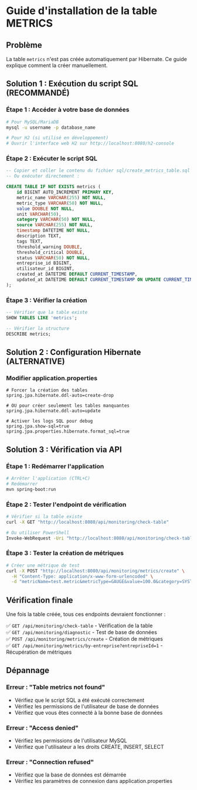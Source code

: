 # Guide d'installation de la table METRICS

## Problème
La table `metrics` n'est pas créée automatiquement par Hibernate. Ce guide explique comment la créer manuellement.

## Solution 1 : Exécution du script SQL (RECOMMANDÉ)

### Étape 1 : Accéder à votre base de données
```bash
# Pour MySQL/MariaDB
mysql -u username -p database_name

# Pour H2 (si utilisé en développement)
# Ouvrir l'interface web H2 sur http://localhost:8080/h2-console
```

### Étape 2 : Exécuter le script SQL
```sql
-- Copier et coller le contenu du fichier sql/create_metrics_table.sql
-- Ou exécuter directement :

CREATE TABLE IF NOT EXISTS metrics (
    id BIGINT AUTO_INCREMENT PRIMARY KEY,
    metric_name VARCHAR(255) NOT NULL,
    metric_type VARCHAR(50) NOT NULL,
    value DOUBLE NOT NULL,
    unit VARCHAR(50),
    category VARCHAR(50) NOT NULL,
    source VARCHAR(255) NOT NULL,
    timestamp DATETIME NOT NULL,
    description TEXT,
    tags TEXT,
    threshold_warning DOUBLE,
    threshold_critical DOUBLE,
    status VARCHAR(50) NOT NULL,
    entreprise_id BIGINT,
    utilisateur_id BIGINT,
    created_at DATETIME DEFAULT CURRENT_TIMESTAMP,
    updated_at DATETIME DEFAULT CURRENT_TIMESTAMP ON UPDATE CURRENT_TIMESTAMP
);
```

### Étape 3 : Vérifier la création
```sql
-- Vérifier que la table existe
SHOW TABLES LIKE 'metrics';

-- Vérifier la structure
DESCRIBE metrics;
```

## Solution 2 : Configuration Hibernate (ALTERNATIVE)

### Modifier application.properties
```properties
# Forcer la création des tables
spring.jpa.hibernate.ddl-auto=create-drop

# OU pour créer seulement les tables manquantes
spring.jpa.hibernate.ddl-auto=update

# Activer les logs SQL pour debug
spring.jpa.show-sql=true
spring.jpa.properties.hibernate.format_sql=true
```

## Solution 3 : Vérification via API

### Étape 1 : Redémarrer l'application
```bash
# Arrêter l'application (CTRL+C)
# Redémarrer
mvn spring-boot:run
```

### Étape 2 : Tester l'endpoint de vérification
```bash
# Vérifier si la table existe
curl -X GET "http://localhost:8080/api/monitoring/check-table"

# Ou utiliser PowerShell
Invoke-WebRequest -Uri "http://localhost:8080/api/monitoring/check-table" -Method GET
```

### Étape 3 : Tester la création de métriques
```bash
# Créer une métrique de test
curl -X POST "http://localhost:8080/api/monitoring/metrics/create" \
  -H "Content-Type: application/x-www-form-urlencoded" \
  -d "metricName=test.metric&metricType=GAUGE&value=100.0&category=SYSTEM&source=test&entrepriseId=1&utilisateurId=1"
```

## Vérification finale

Une fois la table créée, tous ces endpoints devraient fonctionner :

✅ `GET /api/monitoring/check-table` - Vérification de la table  
✅ `GET /api/monitoring/diagnostic` - Test de base de données  
✅ `POST /api/monitoring/metrics/create` - Création de métriques  
✅ `GET /api/monitoring/metrics/by-entreprise?entrepriseId=1` - Récupération de métriques  

## Dépannage

### Erreur : "Table metrics not found"
- Vérifiez que le script SQL a été exécuté correctement
- Vérifiez les permissions de l'utilisateur de base de données
- Vérifiez que vous êtes connecté à la bonne base de données

### Erreur : "Access denied"
- Vérifiez les permissions de l'utilisateur MySQL
- Vérifiez que l'utilisateur a les droits CREATE, INSERT, SELECT

### Erreur : "Connection refused"
- Vérifiez que la base de données est démarrée
- Vérifiez les paramètres de connexion dans application.properties




